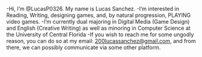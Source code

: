 -Hi, I’m @LucasP0326.  My name is Lucas Sanchez.
-I’m interested in Reading, Writing, designing games, and, by natural progression, PLAYING video games.
-I’m currently dual majoring in Digital Media (Game Design) and English (Creative Writing) as well as minoring in Computer Science at the University of Central Florida
-If you wish to reach me for some ungodly reason, you can do so at my email: 200lucassanchez@gmail.com, and from there, we can possibly communicate via some other platform.

<!---
LucasP0326/LucasP0326 is a ✨ special ✨ repository because its `README.md` (this file) appears on your GitHub profile.
You can click the Preview link to take a look at your changes.
--->

